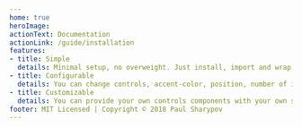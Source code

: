 ```yaml
---
home: true
heroImage: 
actionText: Documentation
actionLink: /guide/installation
features:
- title: Simple
  details: Minimal setup, no overweight. Just install, import and wrap your items template
- title: Configurable
  details: You can change controls, accent-color, position, number of items per page and other
- title: Customizable
  details: You can provide your own controls components with your own styles
footer: MIT Licensed | Copyright © 2018 Paul Sharypov
---
```


  
<PaginationWithPages :limit=3 color='#3eaf7c' :from=5 />
